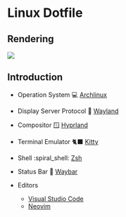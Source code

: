 # Linux Dotfile

## Rendering
![](./img/2024-01-05-112053_hyprshot.png)

## Introduction
* Operation System :computer: [Archlinux](https://archlinux.org/)

* Display Server Protocol :scroll: [Wayland](https://wiki.archlinux.org/title/Wayland)

* Compositor :window: [Hyprland](https://hyprland.org)

* Terminal Emulator :black_cat: [Kitty](https://sw.kovidgoyal.net/kitty/)

* Shell :spiral_shell: [Zsh]()

* Status Bar :chocolate_bar: [Waybar](https://github.com/Alexays/Waybar)
* Editors
  * [Visual Studio Code]()
  * [Neovim]()


